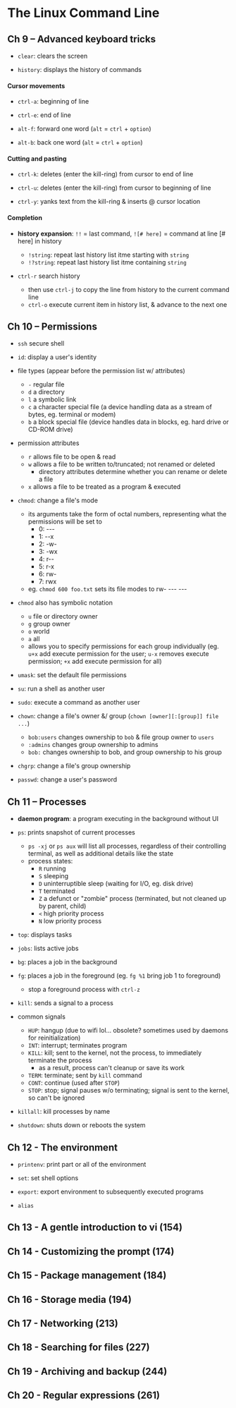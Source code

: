 # The Linux Command Line

## Ch 9 – Advanced keyboard tricks

* `clear`: clears the screen

* `history`: displays the history of commands

#### Cursor movements

* `ctrl-a`: beginning of line

* `ctrl-e`: end of line

* `alt-f`: forward one word (`alt` = `ctrl` + `option`)

* `alt-b`: back one word (`alt` = `ctrl` + `option`)

#### Cutting and pasting

* `ctrl-k`: deletes (enter the kill-ring) from cursor to end of line

* `ctrl-u`: deletes (enter the kill-ring) from cursor to beginning of line

* `ctrl-y`: yanks text from the kill-ring & inserts @ cursor location

#### Completion

* __history expansion__: `!!` = last command, `![# here]` = command at line [# here] in history
  * `!string`: repeat last history list itme starting with `string`
  * `!?string`: repeat last history list itme containing `string`

* `ctrl-r` search history
  - then use `ctrl-j` to copy the line from history to the current command line
  - `ctrl-o` execute current item in history list, & advance to the next one

## Ch 10 – Permissions

* `ssh` secure shell

* `id`: display a user's identity

* file types (appear before the permission list w/ attributes)
  - `-` regular file
  - `d` a directory
  - `l` a symbolic link
  - `c` a character special file (a device handling data as a stream of bytes, eg. terminal or modem)
  - `b` a block special file (device handles data in blocks, eg. hard drive or CD-ROM drive)

* permission attributes
  - `r` allows file to be open & read
  - `w` allows a file to be written to/truncated; not renamed or deleted
    - directory attributes determine whether you can rename or delete a file
  - `x` allows a file to be treated as a program & executed

* `chmod`: change a file's mode
  - its arguments take the form of octal numbers, representing what the permissions will be set to
    + 0: ---
    + 1: --x
    + 2: -w-
    + 3: -wx
    + 4: r--
    + 5: r-x
    + 6: rw-
    + 7:  rwx
  - eg. `chmod 600 foo.txt` sets its file modes to rw- --- ---

* `chmod` also has symbolic notation
  - `u` file or directory owner
  - `g` group owner
  - `o` world
  - `a` all
  - allows you to specify permissions for each group individually (eg. `u+x` add execute permission for the user; `u-x` removes execute permission; `+x` add execute permission for all)

* `umask`: set the default file permissions

* `su`: run a shell as another user

* `sudo`: execute a command as another user

* `chown`: change a file's owner &/ group (`chown [owner][:[group]] file ...`)
  * `bob:users` changes ownership to `bob` & file group owner to `users`
  * `:admins` changes group ownership to admins
  * `bob:` changes ownership to bob, and group ownership to his group

* `chgrp`: change a file's group ownership

* `passwd`: change a user's password

## Ch 11 – Processes

* __daemon program__: a program executing in the background without UI

* `ps`: prints snapshot of current processes
  - `ps -xj` or `ps aux` will list all processes, regardless of their controlling terminal, as well as additional details like the state
  - process states:
    + `R` running
    + `S` sleeping
    + `D` uninterruptible sleep (waiting for I/O, eg. disk drive)
    + `T` terminated
    + `Z` a defunct or "zombie" process (terminated, but not cleaned up by parent, child)
    + `<` high priority process
    + `N` low priority process

* `top`: displays tasks

* `jobs`: lists active jobs

* `bg`: places a job in the background

* `fg`: places a job in the foreground (eg. `fg %1` bring job 1 to foreground)
  - stop a foreground process with `ctrl-z`

* `kill`: sends a signal to a process

* common signals
  - `HUP`: hangup (due to wifi lol... obsolete? sometimes used by daemons for reinitialization)
  - `INT`: interrupt; terminates program
  - `KILL`: kill; sent to the kernel, not the process, to immediately terminate the process
    - as a result, process can't cleanup or save its work
  - `TERM`: terminate; sent  by  `kill` command
  - `CONT`: continue (used after `STOP`)
  - `STOP`: stop; signal pauses w/o terminating; signal is sent to the kernel, so can't be ignored

* `killall`: kill processes by name

* `shutdown`: shuts down or reboots the system

## Ch 12 - The environment

* `printenv`: print part or all of the environment

* `set`: set shell options

* `export`: export environment to subsequently executed programs

* `alias`

## Ch 13 - A gentle introduction to vi (154)

## Ch 14 - Customizing the prompt (174)

## Ch 15 - Package management (184)

## Ch 16 - Storage media (194)

## Ch 17 - Networking (213)

## Ch 18 - Searching for files (227)

## Ch 19 - Archiving and backup (244)

## Ch 20 - Regular expressions (261)
